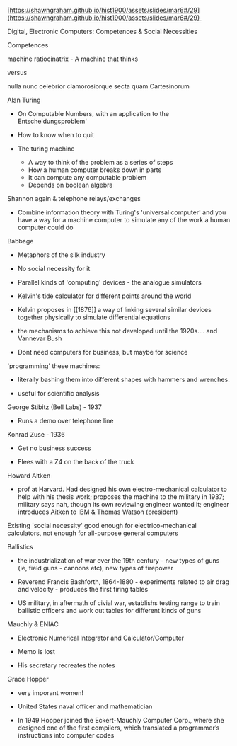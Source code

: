 [https://shawngraham.github.io/hist1900/assets/slides/mar6#/29](https://shawngraham.github.io/hist1900/assets/slides/mar6#/29) 

Digital, Electronic Computers: Competences & Social Necessities

Competences 

machine ratiocinatrix
	- A machine that thinks 
    
versus

nulla nunc celebrior clamorosiorque secta quam Cartesinorum

Alan Turing 

-   On Computable Numbers, with an application to the Entscheidungsproblem'
    
-   How to know when to quit 
    
-   The turing machine
	-   A way to think of the problem as a series of steps 
	-   How a human computer breaks down in parts 
	-   It can compute any computable problem 
	-   Depends on boolean algebra 

Shannon again & telephone relays/exchanges

-   Combine information theory with Turing's 'universal computer' and you have a way for a machine computer to simulate any of the work a human computer could do

Babbage 

-   Metaphors of the silk industry 
    
-   No social necessity for it 
    
-   Parallel kinds of 'computing' devices - the analogue simulators
    
-   Kelvin's tide calculator for different points around the world
    
-   Kelvin proposes in [[1876]] a way of linking several similar devices together physically to simulate differential equations
    
-   the mechanisms to achieve this not developed until the 1920s.... and Vannevar Bush
    
-   Dont need computers for business, but maybe for science 

'programming' these machines:

-   literally bashing them into different shapes with hammers and wrenches.
    
-   useful for scientific analysis

George Stibitz (Bell Labs) - 1937

-   Runs a demo over telephone line 

Konrad Zuse - 1936

-   Get no business success 
    
-   Flees with a Z4 on the back of the truck 

Howard Aitken

-   prof at Harvard. Had designed his own electro-mechanical calculator to help with his thesis work; proposes the machine to the military in 1937; military says nah, though its own reviewing engineer wanted it; engineer introduces Aitken to IBM & Thomas Watson (president)
    

Existing 'social necessity' good enough for electrico-mechanical calculators, not enough for all-purpose general computers

Ballistics

-   the industrialization of war over the 19th century - new types of guns (ie, field guns - cannons etc), new types of firepower
    
-   Reverend Francis Bashforth, 1864-1880 - experiments related to air drag and velocity - produces the first firing tables
    
-   US military, in aftermath of civial war, establishs testing range to train ballistic officers and work out tables for different kinds of guns

Mauchly & ENIAC

-   Electronic Numerical Integrator and Calculator/Computer
    
-   Memo is lost
    
-   His secretary recreates the notes 

Grace Hopper

- very imporant women! 

- United States naval officer and mathematician

- In 1949 Hopper joined the Eckert-Mauchly Computer Corp., where she designed one of the first compilers, which translated a programmer’s instructions into computer codes

